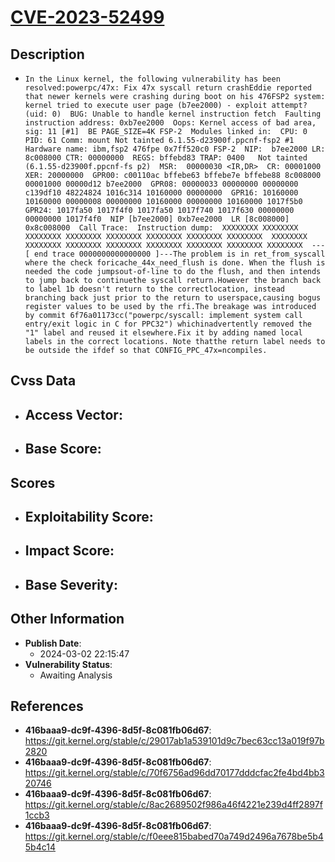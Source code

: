 
# [CVE-2023-52499](https://cve.mitre.org/cgi-bin/cvename.cgi?name=CVE-2023-52499)

## Description

- `In the Linux kernel, the following vulnerability has been resolved:powerpc/47x: Fix 47x syscall return crashEddie reported that newer kernels were crashing during boot on his 476FSP2 system:  kernel tried to execute user page (b7ee2000) - exploit attempt? (uid: 0)  BUG: Unable to handle kernel instruction fetch  Faulting instruction address: 0xb7ee2000  Oops: Kernel access of bad area, sig: 11 [#1]  BE PAGE_SIZE=4K FSP-2  Modules linked in:  CPU: 0 PID: 61 Comm: mount Not tainted 6.1.55-d23900f.ppcnf-fsp2 #1  Hardware name: ibm,fsp2 476fpe 0x7ff520c0 FSP-2  NIP:  b7ee2000 LR: 8c008000 CTR: 00000000  REGS: bffebd83 TRAP: 0400   Not tainted (6.1.55-d23900f.ppcnf-fs p2)  MSR:  00000030 <IR,DR>  CR: 00001000  XER: 20000000  GPR00: c00110ac bffebe63 bffebe7e bffebe88 8c008000 00001000 00000d12 b7ee2000  GPR08: 00000033 00000000 00000000 c139df10 48224824 1016c314 10160000 00000000  GPR16: 10160000 10160000 00000008 00000000 10160000 00000000 10160000 1017f5b0  GPR24: 1017fa50 1017f4f0 1017fa50 1017f740 1017f630 00000000 00000000 1017f4f0  NIP [b7ee2000] 0xb7ee2000  LR [8c008000] 0x8c008000  Call Trace:  Instruction dump:  XXXXXXXX XXXXXXXX XXXXXXXX XXXXXXXX XXXXXXXX XXXXXXXX XXXXXXXX XXXXXXXX  XXXXXXXX XXXXXXXX XXXXXXXX XXXXXXXX XXXXXXXX XXXXXXXX XXXXXXXX XXXXXXXX  ---[ end trace 0000000000000000 ]---The problem is in ret_from_syscall where the check foricache_44x_need_flush is done. When the flush is needed the code jumpsout-of-line to do the flush, and then intends to jump back to continuethe syscall return.However the branch back to label 1b doesn't return to the correctlocation, instead branching back just prior to the return to userspace,causing bogus register values to be used by the rfi.The breakage was introduced by commit 6f76a01173cc("powerpc/syscall: implement system call entry/exit logic in C for PPC32") whichinadvertently removed the "1" label and reused it elsewhere.Fix it by adding named local labels in the correct locations. Note thatthe return label needs to be outside the ifdef so that CONFIG_PPC_47x=ncompiles.`

## Cvss Data

- **Access Vector**:
  - 
- **Base Score**:
  - 

## Scores

- **Exploitability Score**:
  - 
- **Impact Score**:
  - 
- **Base Severity**:
  - 

## Other Information

- **Publish Date**:
  - 2024-03-02 22:15:47
- **Vulnerability Status**:
  - Awaiting Analysis

## References

- **416baaa9-dc9f-4396-8d5f-8c081fb06d67**: https://git.kernel.org/stable/c/29017ab1a539101d9c7bec63cc13a019f97b2820
- **416baaa9-dc9f-4396-8d5f-8c081fb06d67**: https://git.kernel.org/stable/c/70f6756ad96dd70177dddcfac2fe4bd4bb320746
- **416baaa9-dc9f-4396-8d5f-8c081fb06d67**: https://git.kernel.org/stable/c/8ac2689502f986a46f4221e239d4ff2897f1ccb3
- **416baaa9-dc9f-4396-8d5f-8c081fb06d67**: https://git.kernel.org/stable/c/f0eee815babed70a749d2496a7678be5b45b4c14
